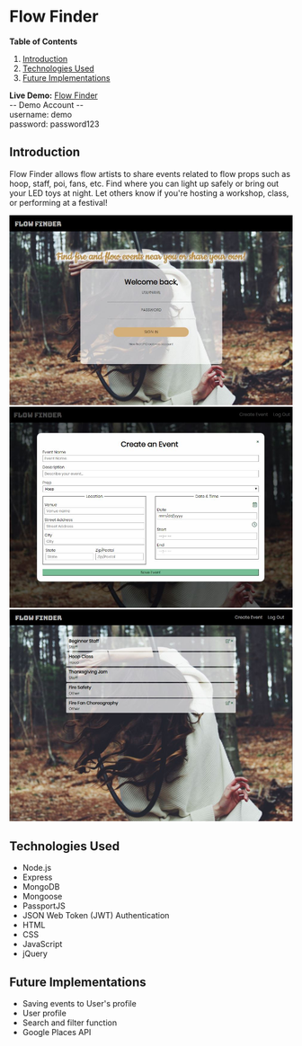 # Flow Finder

**Table of Contents**

1. [Introduction](#introduction)
2. [Technologies Used](#technologies-used)
3. [Future Implementations](#future-implementations)

**Live Demo:** [Flow Finder](https://flow-finder-2.herokuapp.com)  
-- Demo Account --  
username: demo  
password: password123  

## Introduction
Flow Finder allows flow artists to share events related to flow props such as hoop, staff, poi, fans, etc. Find where you can light up safely or bring out your LED toys at night. Let others know if you're hosting a workshop, class, or performing at a festival!

![Flow Finder Screenshot](./public/img/screenshot1.JPG)
![Flow Finder Screenshot](./public/img/screenshot2.JPG)
![Flow Finder Screenshot](./public/img/screenshot3.JPG)

## Technologies Used
* Node.js
* Express
* MongoDB
* Mongoose
* PassportJS
* JSON Web Token (JWT) Authentication
* HTML
* CSS
* JavaScript
* jQuery

## Future Implementations
* Saving events to User's profile
* User profile
* Search and filter function
* Google Places API